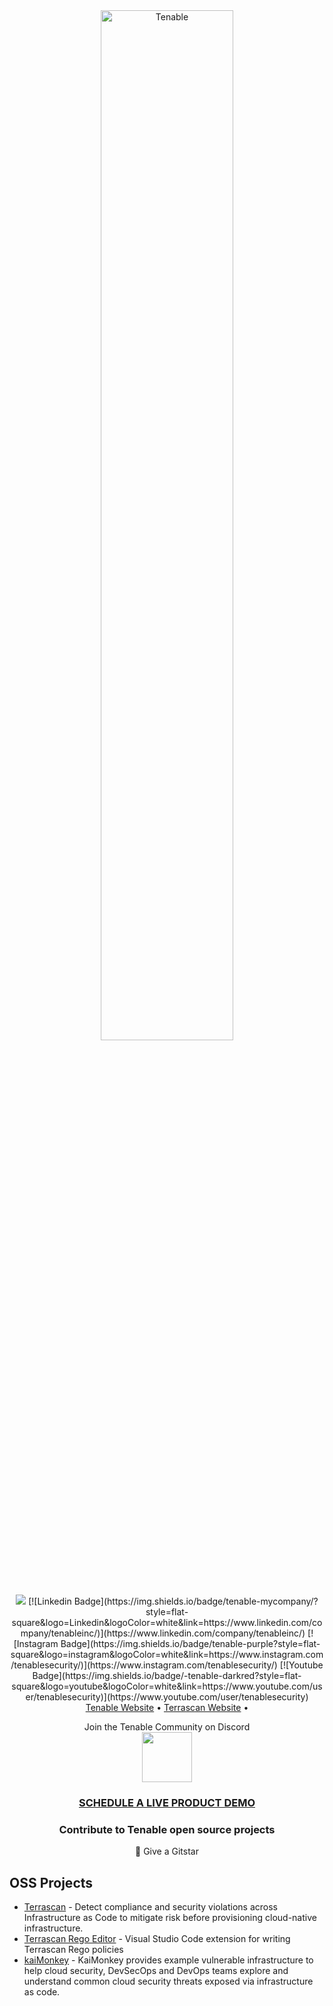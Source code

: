 <div align="center"><img width="65%" height="65%" src="https://static.tenable.com/press/logos/TenableLogo_FullColor_RGB.png" alt="Tenable"></div>

<div style="text-align:center">
  <a href="https://twitter.com/intent/follow?screen_name=TenableSecurity&tw_p=followbutton"><img src="https://img.shields.io/twitter/follow/TenableSecurity?label=%40TenableSecurity&style=social"></a>
  [![Linkedin Badge](https://img.shields.io/badge/tenable-mycompany/?style=flat-square&logo=Linkedin&logoColor=white&link=https://www.linkedin.com/company/tenableinc/)](https://www.linkedin.com/company/tenableinc/)
  [![Instagram Badge](https://img.shields.io/badge/tenable-purple?style=flat-square&logo=instagram&logoColor=white&link=https://www.instagram.com/tenablesecurity/)](https://www.instagram.com/tenablesecurity/)
  [![Youtube Badge](https://img.shields.io/badge/-tenable-darkred?style=flat-square&logo=youtube&logoColor=white&link=https://www.youtube.com/user/tenablesecurity)](https://www.youtube.com/user/tenablesecurity)
  <a href="https://www.tenable.com"> Tenable Website</a> •
   <a href="https://runterrascan.io"> Terrascan Website</a> •

</div>

<p align="center">
    Join the Tenable Community on Discord
<br/>
<a href="https://discord.gg/59vwVuGyGr">
    <img src="http://fig.io/icons/discord-logo-square.png" width="80px" height="80px" />
</a>
</p>

<h3 align="center"><a href="https://www.tenable.com/products/tenable-cs/evaluate"> SCHEDULE A LIVE PRODUCT DEMO</a></h3>

<h3 align="center">Contribute to Tenable open source projects</h3>
<p align="center">🌟 Give a Gitstar </p>

## OSS Projects
- [Terrascan](https://github.com/tenable/terrascan) - Detect compliance and security violations across Infrastructure as Code to mitigate risk before provisioning cloud-native infrastructure. <br>
- [Terrascan Rego Editor](https://github.com/tenable/terrascan-rego-editor)  - Visual Studio Code extension for writing Terrascan Rego policies <br>
- [kaiMonkey](https://github.com/tenable/KaiMonkey) - KaiMonkey provides example vulnerable infrastructure to help cloud security, DevSecOps and DevOps teams explore and understand common cloud security threats exposed via infrastructure as code.
